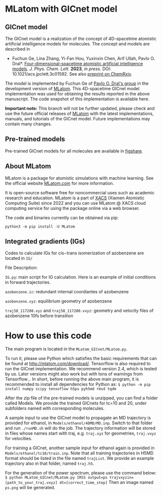 # MLatom with GICnet model

## GICnet model

The GICnet model is a realization of the concept of 4D-spacetime atomistic artificial intelligence models for molecules. The concept and models are described in 

* Fuchun Ge, Lina Zhang, Yi-Fan Hou, Yuxinxin Chen, Arif Ullah, Pavlo O. Dral*. [Four-dimensional-spacetime atomistic artificial intelligence models](https://doi.org/10.1021/acs.jpclett.3c01592). *J. Phys. Chem. Lett.* **2023**, *in press*. DOI: 10.1021/acs.jpclett.3c01592.
See also [preprint on ChemRxiv](https://doi.org/10.26434/chemrxiv-2022-qf75v).

The model is implemented by Fuchun Ge of [Pavlo O. Dral's group](http://dr-dral.com) in the development version of [MLatom](https://github.com/dralgroup/mlatom). This 4D-spacetime GICnet model implementation was used for obtaining the results reported in the above manuscript. The code snapshot of this implementation is available here.

**Important note:** This branch will not be further updated, please check and use the future official releases of [MLatom](https://github.com/dralgroup/mlatom) with the latest implementations, manuals, and tutorials of the GICnet model. Future implementations may contain many changes.

## Pre-trained models
Pre-trained GICnet models for all molecules are available in [figshare](https://doi.org/10.6084/m9.figshare.22723414).

## About MLatom
MLatom is a package for atomistic simulations with machine learning. See the official website [MLatom.com](http://mlatom.com) for more information.

It is open-source software free for noncommercial uses such as academic research and education. MLatom is a part of [XACS](http://XACScloud.com/) (Xiamen Atomistic Computing Suite) since 2022 and you can use MLatom @ XACS cloud computing service for using the package online via a web browser.

The code and binaries currently can be obtained via pip:

`python3 -m pip install -U MLatom`

## Integrated gradients (IGs)
Codes to calculate IGs for cis−trans isomerization of azobenzene are located in `IG/`

File Description:

`IG.py`: main script for IG calculation. Here is an example of initial conditions in forward trajectories.

`azobenzene.ic`: redundant internal coordiantes of azobenzene

`azobenzene.xyz`: equilibrium geometry of azobenzene

`traj58_117200.xyz` and `traj58_117200.vxyz`: geometry and velocity files of azobenzene 10fs before transition

# How to use this code
The main program is located in the `MLatom_GICnet/MLatom.py`.

To run it, please use Python which satisfies the basic requirements that can be found at http://mlatom.com/download/.
Tensorflow is also required to run the GICnet implementation. We recommend version 2.4, which is tested by us. Later versions might also work but with tons of warnings from Tensorflow...
In short, before running the above main program, it is recommended to install all dependencies for Python as:
    `$ python -m pip install numpy scipy tensoflow h5pu pyh5md rmsd tqdm`

After the zip file of the pre-trained models is unzipped, you can find a folder called Models. We provide the trained GICnets for tc=10 and 20, under subfolders named with corresponding molecules.

A sample input to use the GICnet model to propagate an MD trajectory is provided for ethanol, in `Models/ethanol/4DMD/MD.inp`. Switch to that folder and run `./runMD.sh` will do the job. The trajectory information will be stored in files whose names start with traj, e.g. `traj.xyz` for geometries, `traj.vxyz` for velocities.

For training a GICnet, another sample input for ethanol again is provided in `Models/ethanol/tc10/train.inp`. Note that all training trajectories in H5MD format should be listed in the file named `trajList`. We provide an example trajectory also in that folder, named `traj.h5`.

For the generation of the power spectrum, please use the command below:
    `$ python MLatom_GICnet/MLatom.py IRSS output=ps trajvxyzin=[path_to_your_traj.vxyz] dt=[correct_time_step]`
Then an image named `ps.png` will be generated.


